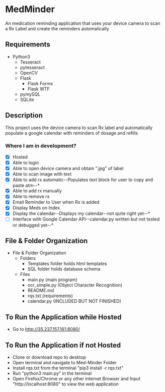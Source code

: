 # MedMinder
An medication reminding application that uses your device camera to scan a Rx Label and create the reminders automatically
## Requirements
- Python3
	- Tesseract
	- pytesseract
	- OpenCV
	- Flask
		- Flask Forms
		- Flask WTF
	- pymySQL
	- SQLite
## Description
This project uses the device camera to scan Rx label and automatically populate a google calendar with reminders of dosage and refills
### Where I am in development?
- [x] Hosted 
- [x] Able to login
- [x] Able to open device camera and obtain ".jpg" of label
- [x] Able to scan image with text
- [x] Able to add rx automatic--Populates text block for user to copy and paste atm--*
- [x] Able to add rx manually
- [x] Able to remove rx
- [x] Email Reminder to User when Rx is added
- [x] Display Meds on Index
- [x] Display the calendar--Displays my calendar--not quite right yet--*
- [ ] Interface with Google Calendar API--calendar.py written but not tested or debugged yet--*
## File & Folder Organization
- File & Folder Organization
	- Folders
		- Templates folder holds html templates
		- SQL folder holds database schema
	- Files
		- main.py (main program)
		- ocr_simple.py (Object Character Recognition)
		- README.md
		- rqs.txt (requirements)
		- calendar.py (INCLUDED BUT NOT FINISHED)
		
## To Run the Application while Hosted
- Go to http://35.237.157.161:8080/ 

## To Run the Application if not Hosted
- Clone or download repo to desktop
- Open terminal and navigate to Med-Minder Folder
- Install rqs.txt from the terminal "pip3 install -r rqs.txt"
- Run "python3 main.py" in the terminal
- Open Firefox/Chrome or any other internet Browser and Input "http://localhost:8080" to view the web application
